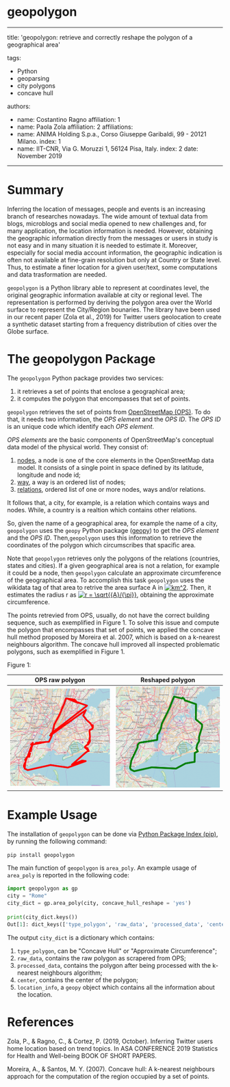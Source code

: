 # geopolygon
---
title: 'geopolygon: retrieve and correctly reshape the polygon of a geographical area'

tags:
  - Python
  - geoparsing
  - city polygons
  - concave hull
  
authors:
  - name: Costantino Ragno
    affiliation: 1 
  - name: Paola Zola
    affiliation: 2
affiliations:
 - name: ANIMA Holding S.p.a., Corso Giuseppe Garibaldi, 99 - 20121 Milano.
   index: 1
 - name: IIT-CNR, Via G. Moruzzi 1, 56124 Pisa, Italy.
   index: 2
date: November 2019
---
# Summary

Inferring the location of messages, people and events is an increasing branch of
researches nowadays. The wide amount of textual data from blogs, microblogs and 
social media opened to new challenges and, for many application, the location 
information is needed. 
However, obtaining the geographic information directly from the messages or users in study is not easy and in many situation it is needed to estimate it.
Moreover, especially for social media account information, the geographic indication is often not available at fine-grain resolution but only at Country or State level. 
Thus, to estimate a finer location for a given user/text, some computations and data trasformation are needed. 

``geopolygon`` is a Python library able to represent at coordinates level, the original 
geographic information available at city or regional level. The representation is 
performed by deriving the polygon area over the World surface to represent the City/Region 
bounaries. The library have been used in our recent paper (Zola et al., 2019) for Twitter users geolocation to create a synthetic dataset starting from a frequency distribution of cities over the Globe surface.

# The geopolygon Package
The ``geopolygon`` Python package provides two services: 

1. it retrieves a set of points that enclose a geographical area; 
2. it computes the polygon that encompasses that set of points. 

``geopolygon`` retrieves the set of points from [OpenStreetMap (OPS)](https://www.openstreetmap.org/). To do that, it needs two information, the *OPS element* and the *OPS ID*. The *OPS ID* is an unique code which identify each *OPS element*. 

*OPS elements* are the basic components of OpenStreetMap's conceptual data model of the physical world. They consist of: 

1. [nodes](https://wiki.openstreetmap.org/wiki/Node), a node is one of the core elements in the OpenStreetMap data model. It consists of a single point in space defined by its latitude, longitude and node id;
2. [way](https://wiki.openstreetmap.org/wiki/Way), a way is an ordered list of nodes;
3. [relations](https://wiki.openstreetmap.org/wiki/Relation), ordered list of one or more nodes, ways and/or relations.

It follows that, a city, for example, is a relation which contains ways and nodes. While, a country is a realtion which contains other relations. 

So, given the name of a geographical area, for example the name of a city, ``geopolygon`` uses the ``geopy`` Python package ([geopy](https://github.com/geopy/geopy)) to get the *OPS element* and the *OPS ID*. Then,``geopolygon`` uses this information to retrieve the coordinates of the polygon which circumscribes that spacific area.

Note that ``geopolygon`` retrieves only the polygons of the relations (countries, states and cities). If a given geographical area is not a relation, for example it could be a node, then ``geopolygon`` calculate an approximate circumference of the geographical area. To accomplish this task ``geopolygon`` uses the wikidata tag of that area to retrive the area surface A in <a href="https://www.codecogs.com/eqnedit.php?latex=km^2" target="_blank"><img src="https://latex.codecogs.com/gif.latex?km^2" title="km^2" /></a>. Then, it estimates the radius r as <a href="https://www.codecogs.com/eqnedit.php?latex=r&space;=&space;\sqrt{{A}/{\pi}}" target="_blank"><img src="https://latex.codecogs.com/gif.latex?r&space;=&space;\sqrt{{A}/{\pi}}" title="r = \sqrt{{A}/{\pi}}" /></a>, obtaining the approximate circumference.

The points retrevied from OPS, usually, do not have the correct building sequence, such as exemplified in Figure 1. To solve this issue and compute the polygon that encompasses that set of points, we applied the concave hull method proposed by Moreira et al. 2007, which is based on a k-nearest neighbours algorithm. The concave hull improved all inspected problematic polygons, such as exemplified in Figure 1. 

Figure 1:

OPS raw polygon            |  Reshaped polygon 
:-------------------------:|:-------------------------:
![](https://github.com/CostRagno/geopolygon/blob/master/images/new_york_red-1.png)  |  ![](https://github.com/CostRagno/geopolygon/blob/master/images/new_york_green-1.png)

# Example Usage 
The installation of ``geopolygon`` can be done via [Python Package Index (pip)](https://pypi.org/project/geopolygon/), by running the following command:

```pip install geopolygon```

The main function of ``geopolygon`` is ``area_poly``. An example usage of ``area_poly`` is reported in the following code: 

```Python 
import geopolygon as gp
city = "Rome"
city_dict = gp.area_poly(city, concave_hull_reshape = 'yes')

print(city_dict.keys())
Out[1]: dict_keys(['type_polygon', 'raw_data', 'processed_data', 'center', 'location_info'])
```
The output ``city_dict`` is a dictionary which contains:
1. ``type_polygon``, can be "Concave Hull" or "Approximate Circumference";
2. ``raw_data``, contains the raw polygon as scrapered from OPS;
3. ``processed_data``, contains the polygon after being processed with the k-nearest neighbours algorithm;
4. ``center``, contains the center of the polygon;
5. ``location_info``, a ``geopy`` object which contains all the information about the location. 

# References

Zola, P., & Ragno, C., & Cortez, P. (2019, October). Inferring Twitter users home location based on trend topics. In ASA CONFERENCE 2019 Statistics for Health and Well-being BOOK OF SHORT PAPERS.

Moreira, A., & Santos, M. Y. (2007). Concave hull: A k-nearest neighbours approach for the computation of the region occupied by a set of points.
